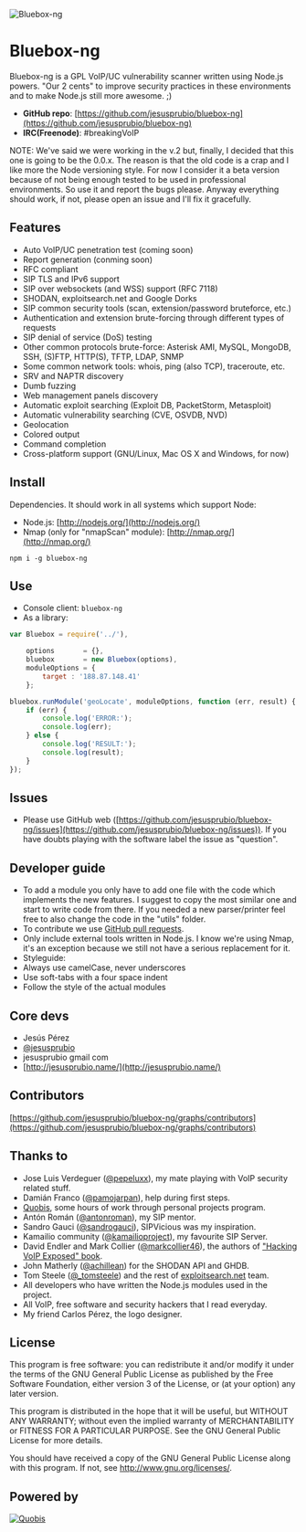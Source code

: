 ![Bluebox-ng](http://jesusprubio.github.io/blueboxLogo.jpg)

Bluebox-ng
==========
Bluebox-ng is a GPL VoIP/UC vulnerability scanner written using Node.js powers. "Our 2 cents" to improve security practices in these environments and to make Node.js still more awesome. ;)

- **GitHub repo**: [https://github.com/jesusprubio/bluebox-ng](https://github.com/jesusprubio/bluebox-ng)
- **IRC(Freenode)**: #breakingVoIP

NOTE: We've said we were working in the v.2 but, finally, I decided that this one is going to be the 0.0.x. The reason is that the old code is a crap and I like more the Node versioning style. For now I consider it a beta version because of not being enough tested to be used in professional environments. So use it and report the bugs please. Anyway everything should work, if not, please open an issue and I'll fix it gracefully.

Features
--------
- Auto VoIP/UC penetration test (coming soon)
- Report generation (conming soon)
- RFC compliant
- SIP TLS and IPv6 support
- SIP over websockets (and WSS) support (RFC 7118)
- SHODAN, exploitsearch.net and Google Dorks
- SIP common security tools (scan, extension/password bruteforce, etc.)
- Authentication and extension brute-forcing through different types of requests
- SIP denial of service (DoS) testing
- Other common protocols brute-force: Asterisk AMI, MySQL, MongoDB, SSH, (S)FTP, HTTP(S), TFTP, LDAP, SNMP
- Some common network tools: whois, ping (also TCP), traceroute, etc.
- SRV and NAPTR discovery
- Dumb fuzzing
- Web management panels discovery
- Automatic exploit searching (Exploit DB, PacketStorm, Metasploit)
- Automatic vulnerability searching (CVE, OSVDB, NVD)
- Geolocation
- Colored output
- Command completion
- Cross-platform support (GNU/Linux, Mac OS X and Windows, for now)

Install
-------
Dependencies. It should work in all systems which support Node:
- Node.js: [http://nodejs.org/](http://nodejs.org/)
- Nmap (only for "nmapScan" module): [http://nmap.org/](http://nmap.org/)

```npm i -g bluebox-ng```

Use
---
- Console client: ```bluebox-ng```
- As a library:
```javascript
var Bluebox = require('../'),

    options       = {},
    bluebox       = new Bluebox(options),
    moduleOptions = {
        target : '188.87.148.41'
    };

bluebox.runModule('geoLocate', moduleOptions, function (err, result) {
    if (err) {
        console.log('ERROR:');
        console.log(err);
    } else {
        console.log('RESULT:');
        console.log(result);
    }
});
```

Issues
------
- Please use GitHub web ([https://github.com/jesusprubio/bluebox-ng/issues](https://github.com/jesusprubio/bluebox-ng/issues)). If you have doubts playing with the software label the issue as "question".

Developer guide
---------------
- To add a module you only have to add one file with the code which implements the new features. I suggest to copy the most similar one and start to write code from there. If you needed a new parser/printer feel free to also change the code in the "utils" folder.
- To contribute we use [GitHub pull requests](https://help.github.com/articles/using-pull-requests).
- Only include external tools written in Node.js. I know we're using Nmap, it's an exception because we still not have a serious replacement for it.
- Styleguide:
 - Always use camelCase, never underscores
 - Use soft-tabs with a four space indent
 - Follow the style of the actual modules

Core devs
---------
- Jesús Pérez
 - [@jesusprubio](https://twitter.com/jesusprubio)
 - jesusprubio gmail com
 - [http://jesusprubio.name/](http://jesusprubio.name/)

Contributors
------------
[https://github.com/jesusprubio/bluebox-ng/graphs/contributors](https://github.com/jesusprubio/bluebox-ng/graphs/contributors)

Thanks to
---------
- Jose Luis Verdeguer ([@pepeluxx](https://twitter.com/pepeluxx)), my mate playing with VoIP security related stuff.
- Damián Franco ([@pamojarpan](https://twitter.com/pamojarpan)), help during first steps.
- [Quobis](http://www.quobis.com), some hours of work through personal projects program.
- Antón Román ([@antonroman](https://twitter.com/antonroman)), my SIP mentor.
- Sandro Gauci ([@sandrogauci](https://twitter.com/sandrogauci)), SIPVicious was my inspiration.
- Kamailio community ([@kamailioproject](https://twitter.com/kamailioproject)), my favourite SIP Server.
- David Endler and Mark Collier ([@markcollier46](https://twitter.com/markcollier46)), the authors of ["Hacking VoIP Exposed" book](http://www.hackingvoip.com/).
- John Matherly ([@achillean](https://twitter.com/achillean)) for the SHODAN API and GHDB.
- Tom Steele ([@_tomsteele](https://twitter.com/_tomsteele)) and the rest of [exploitsearch.net](http://www.exploitsearch.net/) team.
- All developers who have written the Node.js modules used in the project.
- All VoIP, free software and security hackers that I read everyday.
- My friend Carlos Pérez, the logo designer.

License
-------
This program is free software: you can redistribute it and/or modify
it under the terms of the GNU General Public License as published by
the Free Software Foundation, either version 3 of the License, or
(at your option) any later version.

This program is distributed in the hope that it will be useful,
but WITHOUT ANY WARRANTY; without even the implied warranty of
MERCHANTABILITY or FITNESS FOR A PARTICULAR PURPOSE.  See the
GNU General Public License for more details.

You should have received a copy of the GNU General Public License
along with this program.  If not, see <http://www.gnu.org/licenses/>.

Powered by
----------
[![Quobis](http://www.quobis.com/templates/quobis/img/fondo/logo.png)](http://www.quobis.com/)
